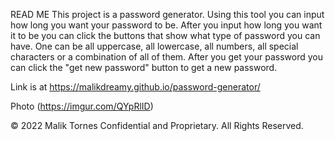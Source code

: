 READ ME
This project is a password generator. Using this tool you can input how long you want your password to be. After you input how long you want it to be you can click the buttons that show what type of password you can have. One can be all uppercase, all lowercase, all numbers, all special characters or a combination of all of them. After you get your password you can click the "get new password" button to get a new password.

Link is at https://malikdreamy.github.io/password-generator/

Photo
(https://imgur.com/QYpRlID)

© 2022 Malik Tornes Confidential and Proprietary. All Rights Reserved.

